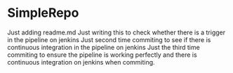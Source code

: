 # SimpleRepo
Just adding readme.md
Just writing this to check whether there is a trigger in the pipeline on jenkins 
Just second time commiting to see if there is continuous integration in the pipeline on jenkins
Just the third time commiting to ensure the pipeline is working perfectly and there is continuous integration on jenkins when commiting.
